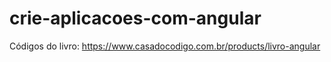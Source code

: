 # crie-aplicacoes-com-angular
Códigos do livro: https://www.casadocodigo.com.br/products/livro-angular
